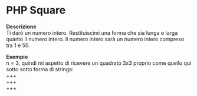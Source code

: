 PHP Square
===
**Descrizione**  
Ti darò un numero intero. Restituiscimi una forma che sia lunga e larga quanto il numero intero. Il numero intero sarà un numero intero compreso tra 1 e 50.  

**Esempio**  
n = 3, quindi mi aspetto di ricevere un quadrato 3x3 proprio come quello qui sotto sotto forma di stringa:  
+++  
+++  
+++